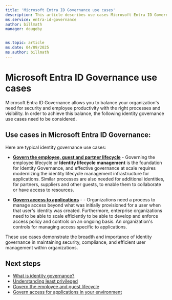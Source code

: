 ```yaml
---
title: 'Microsoft Entra ID Governance use cases'
description: This article describes use cases Microsoft Entra ID Governance.
ms.service: entra-id-governance
author: billmath
manager: dougeby


ms.topic: article
ms.date: 04/09/2025
ms.author: billmath
---
```


# Microsoft Entra ID Governance use cases

Microsoft Entra ID Governance allows you to balance your organization's need for security and employee productivity with the right processes and visibility.  In order to achieve this balance, the following identity governance use cases need to be considered.   


## Use cases in Microsoft Entra ID Governance:
Here are typical identity governance use cases:


- **[Govern the employee, guest and partner lifecycle](govern-the-employee-lifecycle.md)** - Governing the employee lifecycle or **Identity lifecycle management** is the foundation for Identity Governance, and effective governance at scale requires modernizing the identity lifecycle management infrastructure for applications.  Similar processes are also needed for additional identities, for partners, suppliers and other guests, to enable them to collaborate or have access to resources.    

- **[Govern access to applications](../identity-governance-applications-prepare.md)** -  - Organizations need a process to manage access beyond what was initially provisioned for a user when that user's identity was created. Furthermore, enterprise organizations need to be able to scale efficiently to be able to develop and enforce access policy and controls on an ongoing basis.  An organization's controls for managing access specific to applications.

These use cases demonstrate the breadth and importance of identity governance in maintaining security, compliance, and efficient user management within organizations.

## Next steps

- [What is identity governance?](../identity-governance-overview.md)
- [Understanding least privileged](least-privileged.md)
- [Govern the employee and guest lifecycle](govern-the-employee-lifecycle.md)
- [Govern access for applications in your environment](../identity-governance-applications-prepare.md)
